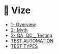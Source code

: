 # 📅 Vize

<!--Index-->

- [1- Overview](./1-%20Overview.pdf)
- [2- Myth](./2-%20Myth.pdf)
- [3- QA, QC _ Testing](./3-%20QA%2C%20QC%20_%20Testing.pdf)
- [TEST AUTOMATION](./TEST%20AUTOMATION.pdf)
- [TEST TYPES](./TEST%20TYPES.pdf)

<!--Index-->
